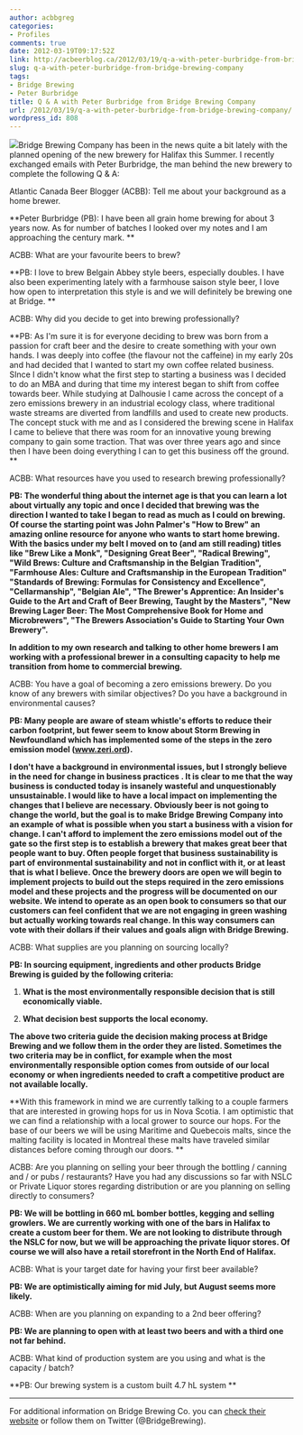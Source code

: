 ```yaml
---
author: acbbgreg
categories:
- Profiles
comments: true
date: 2012-03-19T09:17:52Z
link: http://acbeerblog.ca/2012/03/19/q-a-with-peter-burbridge-from-bridge-brewing-company/
slug: q-a-with-peter-burbridge-from-bridge-brewing-company
tags:
- Bridge Brewing
- Peter Burbridge
title: Q & A with Peter Burbridge from Bridge Brewing Company
url: /2012/03/19/q-a-with-peter-burbridge-from-bridge-brewing-company/
wordpress_id: 808
---
```


[![](http://acbeerblog.ca/wp-content/uploads/2012/03/bridge_brewing2.jpg)](http://acbeerblog.ca/wp-content/uploads/2012/03/bridge_brewing2.jpg)Bridge Brewing Company has been in the news quite a bit lately with the planned opening of the new brewery for Halifax this Summer.  I recently exchanged emails with Peter Burbridge, the man behind the new brewery to complete the following Q & A:

Atlantic Canada Beer Blogger (ACBB): Tell me about your background as a home brewer.


**Peter Burbridge (PB):  I have been all grain home brewing for about 3 years now.  As for number of batches I looked over my notes and I am approaching the century mark. **







ACBB:  What are your favourite beers to brew?







**PB:  I love to brew Belgain Abbey style beers, especially doubles.  I have also been experimenting lately with a farmhouse saison style beer, I love how open to interpretation this style is and we will definitely be brewing one at Bridge.  **







ACBB: Why did you decide to get into brewing professionally?







**PB:  As I'm sure it is for everyone deciding to brew was born from a passion for craft beer and the desire to create something with your own hands.  I was deeply into coffee (the flavour not the caffeine) in my early 20s and had decided that I wanted to start my own coffee related business.  SInce I didn't know what the first step to starting a business was I decided to do an MBA and during that time my interest began to shift from coffee towards beer.  While studying at Dalhousie I came across the concept of a zero emissions brewery in an industrial ecology class, where traditional waste streams are diverted from landfills and used to create new products.  The concept stuck with me and as I considered the brewing scene in Halifax I came to believe that there was room for an innovative young brewing company to gain some traction.  That was over three years ago and since then I have been doing everything I can to get this business off the ground.  **







ACBB:  What resources have you used to research brewing professionally?







**PB: The wonderful thing about the internet age is that you can learn a lot about virtually any topic and once I decided that brewing was the direction I wanted to take I began to read as much as I could on brewing.  Of course the starting point was John Palmer's "How to Brew" an amazing online resource for anyone who wants to start home brewing.   With the basics under my belt I moved on to (and am still reading) titles like "Brew Like a Monk", "Designing Great Beer", "Radical Brewing", "Wild Brews: Culture and Craftsmanship in the Belgian Tradition", "Farmhouse Ales: Culture and Craftsmanship in the European Tradition" "Standards of Brewing: Formulas for Consistency and Excellence", "Cellarmanship", "Belgian Ale", "The Brewer's Apprentice: An Insider's Guide to the Art and Craft of Beer Brewing, Taught by the Masters", "New Brewing Lager Beer: The Most Comprehensive Book for Home and Microbrewers", "The Brewers Association's Guide to Starting Your Own Brewery".**







**In addition to my own research and talking to other home brewers I am working with a professional brewer in a consulting capacity to help me transition from home to commercial brewing.**







ACBB:  You have a goal of becoming a zero emissions brewery.  Do you know of any brewers with similar objectives?  Do you have a background in environmental causes?







****PB: Many people are aware of steam whistle's efforts to reduce their carbon footprint, but fewer seem to know about Storm Brewing in Newfoundland which has implemented some of the steps in the zero emission model (www.zeri.ord).****







**I don't have a background in environmental issues, but I strongly believe in the need for change in business practices .  It is clear to me that the way business is conducted today is insanely wasteful and unquestionably unsustainable.  I would like to have a local impact on implementing the changes that I believe are necessary.  Obviously beer is not going to change the world, but the goal is to make Bridge Brewing Company into an example of what is possible when you start a business with a vision for change.  I can't afford to implement the zero emissions model out of the gate so the first step is to establish a brewery that makes great beer that people want to buy. Often people forget that business sustainability is part of environmental sustainability and not in conflict with it, or at least that is what I believe.  Once the brewery doors are open we will begin to implement projects to build out the steps required in the zero emissions model and these projects and the progress will be documented on our website.  We intend to operate as an open book to consumers so that our customers can feel confident that we are not engaging in green washing but actually working towards real change.  In this way consumers can vote with their dollars if their values and goals align with Bridge Brewing.**







ACBB:  What supplies are you planning on sourcing locally?


**PB:  In sourcing equipment, ingredients and other products Bridge Brewing is guided by the following criteria:**



	
  1. **What is the most environmentally responsible decision that is still economically viable.**

	
  2. **What decision best supports the local economy.**




**The above two criteria guide the decision making process at Bridge Brewing and we follow them in the order they are listed.  Sometimes the two criteria may be in conflict, for example when the most environmentally responsible option comes from outside of our local economy or when ingredients needed to craft a competitive product are not available locally.**







**With this framework in mind we are currently talking to a couple farmers that are interested in growing hops for us in Nova Scotia.  I am optimistic that we can find a relationship with a local grower to source our hops.  For the base of our beers we will be using Maritime and Quebecois malts, since the malting facility is located in Montreal these malts have traveled similar distances before coming through our doors. **







ACBB:  Are you planning on selling your beer through the bottling / canning and / or pubs / restaurants?  Have you had any discussions so far with NSLC or Private Liquor stores regarding distribution or are you planning on selling directly to consumers?







**PB: We will be bottling in 660 mL bomber bottles, kegging and selling growlers.  We are currently working with one of the bars in Halifax to create a custom beer for them.  We are not looking to distribute through the NSLC for now, but we will be approaching the private liquor stores.  Of course we will also have a retail storefront in the North End of Halifax.**







ACBB:  What is your target date for having your first beer available?







**PB: We are optimistically aiming for mid July, but August seems more likely.**







ACBB:  When are you planning on expanding to a 2nd beer offering?







**PB: We are planning to open with at least two beers and with a third one not far behind.**







ACBB:  What kind of production system are you using and what is the capacity / batch?







**PB: Our brewing system is a custom built 4.7 hL system **







____________________________________________________________________________________________________________________________________________







For additional information on Bridge Brewing Co. you can [check their website](http://www.bridgebeer.ca/) or follow them on Twitter (@BridgeBrewing).
